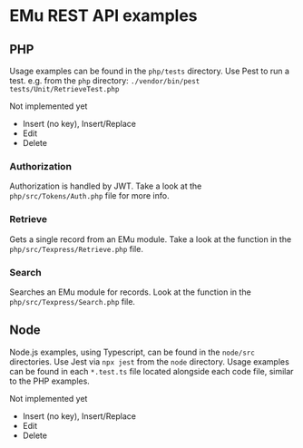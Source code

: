 # EMu REST API examples

## PHP

Usage examples can be found in the `php/tests` directory. Use Pest to run a test.
e.g. from the `php` directory: `./vendor/bin/pest tests/Unit/RetrieveTest.php`

Not implemented yet

- Insert (no key), Insert/Replace
- Edit
- Delete

### Authorization

Authorization is handled by JWT. Take a look at the `php/src/Tokens/Auth.php` file
for more info.

### Retrieve

Gets a single record from an EMu module.
Take a look at the function in the `php/src/Texpress/Retrieve.php` file.

### Search

Searches an EMu module for records. Look at the function in the `php/src/Texpress/Search.php` file.

## Node

Node.js examples, using Typescript, can be found in the `node/src` directories.
Use Jest via `npx jest` from the `node` directory. Usage examples can be found in each
`*.test.ts` file located alongside each code file, similar to the PHP examples.

Not implemented yet

- Insert (no key), Insert/Replace
- Edit
- Delete
